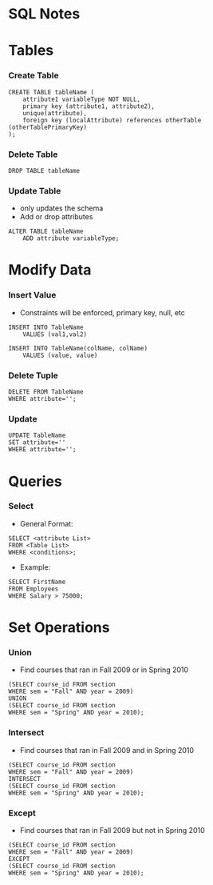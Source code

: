 
# SQL Notes

# Tables

### Create Table

```
CREATE TABLE tableName (
    attribute1 variableType NOT NULL,
    primary key (attribute1, attribute2),
    unique(attribute),
    foreign key (localAttribute) references otherTable (otherTablePrimaryKey)
);
```

### Delete Table

```
DROP TABLE tableName
```

### Update Table

- only updates the schema
- Add or drop attributes
```
ALTER TABLE tableName
    ADD attribute variableType;
```

# Modify Data

### Insert Value

- Constraints will be enforced, primary key, null, etc
```
INSERT INTO TableName
    VALUES (val1,val2)
```
```
INSERT INTO TableName(colName, colName)
    VALUES (value, value)
```

### Delete Tuple

```
DELETE FROM TableName
WHERE attribute='';
```

### Update

```
UPDATE TableName
SET attribute=''
WHERE attribute='';
```

# Queries

### Select

- General Format:
```
SELECT <attribute List>
FROM <Table List>
WHERE <conditions>;
```
- Example:
```
SELECT FirstName
FROM Employees
WHERE Salary > 75000;
```

# Set Operations

### Union

- Find courses that ran in Fall 2009 or in Spring 2010
```
(SELECT course_id FROM section
WHERE sem = "Fall" AND year = 2009)
UNION
(SELECT course_id FROM section
WHERE sem = "Spring" AND year = 2010);
```

### Intersect

- Find courses that ran in Fall 2009 and in Spring 2010
```
(SELECT course_id FROM section
WHERE sem = "Fall" AND year = 2009)
INTERSECT
(SELECT course_id FROM section
WHERE sem = "Spring" AND year = 2010);
```

### Except

- Find courses that ran in Fall 2009 but not in Spring 2010
```
(SELECT course_id FROM section
WHERE sem = "Fall" AND year = 2009)
EXCEPT
(SELECT course_id FROM section
WHERE sem = "Spring" AND year = 2010);
```

